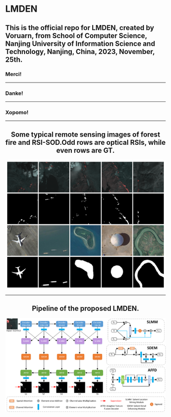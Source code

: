 # LMDEN
<h2>This is the official repo for LMDEN, created by Voruarn, from School of Computer Science, Nanjing University of Information Science and Technology, Nanjing, China, 2023, November, 25th.</h2>

<h3>Merci!</h3>
<hr>
<h3>Danke!</h3>
<hr>
<h3>Xopomo!</h3>
<hr>
<h2 style="text-align:center;">Some typical remote sensing images of forest fire and RSI-SOD.Odd rows are optical RSIs, while even rows are GT.</h2>
<img src='imgs/TypicalImg.png'>
<hr>
<h2 style="text-align:center;">Pipeline of the proposed LMDEN.</h2>
<img src='imgs/LMDEN.png'>


